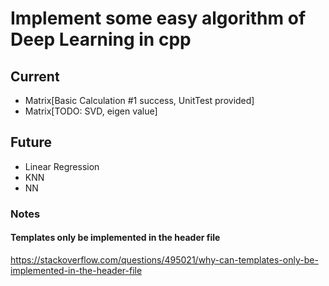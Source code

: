 # Implement some easy algorithm of Deep Learning in cpp

## Current

- Matrix[Basic Calculation #1 success, UnitTest provided]
- Matrix[TODO: SVD, eigen value]

## Future

- Linear Regression
- KNN
- NN

### Notes

#### Templates only be implemented in the header file

https://stackoverflow.com/questions/495021/why-can-templates-only-be-implemented-in-the-header-file

